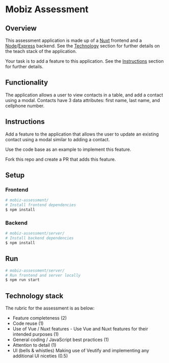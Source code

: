 # Mobiz Assessment

## Overview
This assessment application is made up of a [Nuxt](https://nuxtjs.org) frontend and a [Node](https://nodejs.org)/[Express](https://expressjs.com) backend. See the [Technology](#technology-stack) section for further details on the teach stack of the application.

Your task is to add a feature to this application. See the [Instructions](#instructions) section for further details.

## Functionality
The application allows a user to view contacts in a table, and add a contact using a modal. Contacts have 3 data attributes: first name, last name, and cellphone number.

## Instructions
Add a feature to the application that allows the user to update an existing contact using a modal similar to adding a contact.

Use the code base as an example to implement this feature.

Fork this repo and create a PR that adds this feature.

## Setup
### Frontend
```bash
# mobiz-assessment/
# Install frontend dependencies
$ npm install
```
### Backend
```bash
# mobiz-assessment/server/
# Install backend dependencies
$ npm install
```

## Run
```bash
# mobiz-assessment/server/
# Run frontend and server locally
$ npm run start
```


## Technology stack


The rubric for the assessment is as below:

- Feature completeness (2)
- Code reuse (1)
- Use of Vue / Nuxt features - Use Vue and Nuxt features for their intended purposes (1)
- General coding / JavaScript best practices (1)
- Attention to detail (1)
- UI (bells & whistles) Making use of Veutify and implementing any additional UI niceties (0.5)
